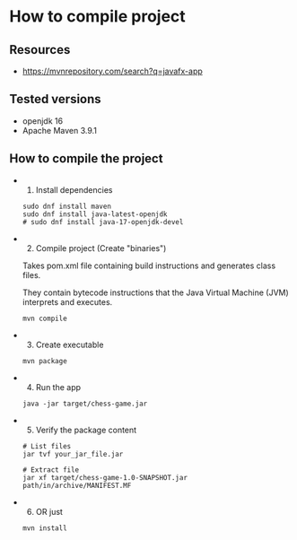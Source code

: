 # How to compile project

## Resources

- https://mvnrepository.com/search?q=javafx-app


## Tested versions

- openjdk 16
- Apache Maven 3.9.1

## How to compile the project

- 1. Install dependencies

    ```
    sudo dnf install maven
    sudo dnf install java-latest-openjdk
    # sudo dnf install java-17-openjdk-devel
    ```

- 2. Compile project (Create "binaries")

    Takes pom.xml file containing build instructions and generates class files.

    They contain bytecode instructions that the Java Virtual Machine (JVM) interprets and executes.

    ```
    mvn compile 
    ```

- 3. Create executable

    ```
    mvn package
    ```

- 4. Run the app

    ```
    java -jar target/chess-game.jar
    ```

- 5. Verify the package content

    ```
    # List files
    jar tvf your_jar_file.jar
    
    # Extract file
    jar xf target/chess-game-1.0-SNAPSHOT.jar path/in/archive/MANIFEST.MF
    ```

- 6. OR just

    ```
    mvn install
    ```

